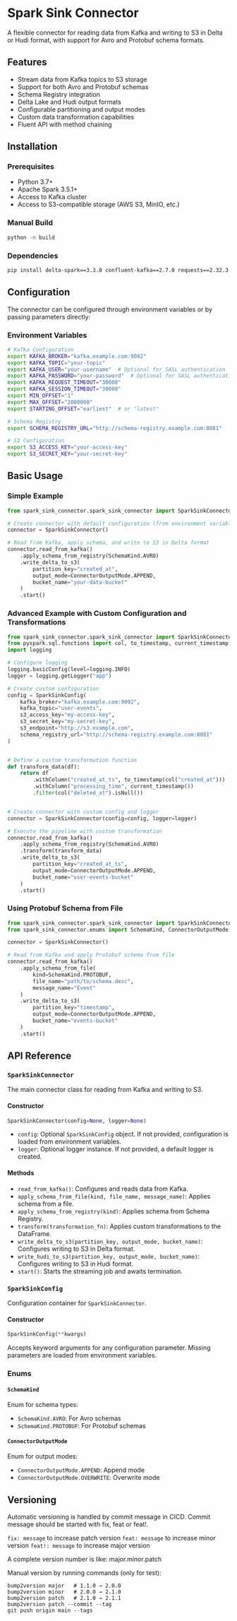# Spark Sink Connector

A flexible connector for reading data from Kafka and writing to S3 in Delta or Hudi format, with support for Avro and Protobuf schema formats.

## Features

- Stream data from Kafka topics to S3 storage
- Support for both Avro and Protobuf schemas
- Schema Registry integration
- Delta Lake and Hudi output formats
- Configurable partitioning and output modes
- Custom data transformation capabilities
- Fluent API with method chaining

## Installation

### Prerequisites

- Python 3.7+
- Apache Spark 3.5.1+
- Access to Kafka cluster
- Access to S3-compatible storage (AWS S3, MinIO, etc.)

### Manual Build

```bash
python -m build
```

### Dependencies

```bash
pip install delta-spark==3.3.0 confluent-kafka==2.7.0 requests==2.32.3 pyspark==3.5.1
```

## Configuration

The connector can be configured through environment variables or by passing parameters directly:

### Environment Variables

```bash
# Kafka Configuration
export KAFKA_BROKER="kafka.example.com:9092"
export KAFKA_TOPIC="your-topic"
export KAFKA_USER="your-username"  # Optional for SASL authentication
export KAFKA_PASSWORD="your-password"  # Optional for SASL authentication
export KAFKA_REQUEST_TIMEOUT="30000"
export KAFKA_SESSION_TIMEOUT="30000"
export MIN_OFFSET="1"
export MAX_OFFSET="2000000"
export STARTING_OFFSET="earliest"  # or "latest"

# Schema Registry
export SCHEMA_REGISTRY_URL="http://schema-registry.example.com:8081"

# S3 Configuration
export S3_ACCESS_KEY="your-access-key"
export S3_SECRET_KEY="your-secret-key"
```

## Basic Usage

### Simple Example

```python
from spark_sink_connector.spark_sink_connector import SparkSinkConnector, SchemaKind, ConnectorOutputMode

# Create connector with default configuration (from environment variables)
connector = SparkSinkConnector()

# Read from Kafka, apply schema, and write to S3 in Delta format
connector.read_from_kafka()
    .apply_schema_from_registry(SchemaKind.AVRO)
    .write_delta_to_s3(
        partition_key="created_at",
        output_mode=ConnectorOutputMode.APPEND,
        bucket_name="your-data-bucket"
    )
    .start()
```

### Advanced Example with Custom Configuration and Transformations

```python
from spark_sink_connector.spark_sink_connector import SparkSinkConnector, SparkSinkConfig, SchemaKind, ConnectorOutputMode
from pyspark.sql.functions import col, to_timestamp, current_timestamp
import logging

# Configure logging
logging.basicConfig(level=logging.INFO)
logger = logging.getLogger("app")

# Create custom configuration
config = SparkSinkConfig(
    kafka_broker="kafka.example.com:9092",
    kafka_topic="user-events",
    s3_access_key="my-access-key",
    s3_secret_key="my-secret-key",
    s3_endpoint="http://s3.example.com",
    schema_registry_url="http://schema-registry.example.com:8081"
)


# Define a custom transformation function
def transform_data(df):
    return df
        .withColumn("created_at_ts", to_timestamp(col("created_at")))
        .withColumn("processing_time", current_timestamp())
        .filter(col("deleted_at").isNull())


# Create connector with custom config and logger
connector = SparkSinkConnector(config=config, logger=logger)

# Execute the pipeline with custom transformation
connector.read_from_kafka()
    .apply_schema_from_registry(SchemaKind.AVRO)
    .transform(transform_data)
    .write_delta_to_s3(
        partition_key="created_at_ts",
        output_mode=ConnectorOutputMode.APPEND,
        bucket_name="user-events-bucket"
    )
    .start()
```

### Using Protobuf Schema from File

```python
from spark_sink_connector.spark_sink_connector import SparkSinkConnector
from spark_sink_connector.enums import SchemaKind, ConnectorOutputMode

connector = SparkSinkConnector()

# Read from Kafka and apply Protobuf schema from file
connector.read_from_kafka()
    .apply_schema_from_file(
        kind=SchemaKind.PROTOBUF,
        file_name="path/to/schema.desc",
        message_name="Event"
    )
    .write_delta_to_s3(
        partition_key="timestamp",
        output_mode=ConnectorOutputMode.APPEND,
        bucket_name="events-bucket"
    )
    .start()
```

## API Reference

### `SparkSinkConnector`

The main connector class for reading from Kafka and writing to S3.

#### Constructor

```python
SparkSinkConnector(config=None, logger=None)
```

- `config`: Optional `SparkSinkConfig` object. If not provided, configuration is loaded from environment variables.
- `logger`: Optional logger instance. If not provided, a default logger is created.

#### Methods

- `read_from_kafka()`: Configures and reads data from Kafka.
- `apply_schema_from_file(kind, file_name, message_name)`: Applies schema from a file.
- `apply_schema_from_registry(kind)`: Applies schema from Schema Registry.
- `transform(transformation_fn)`: Applies custom transformations to the DataFrame.
- `write_delta_to_s3(partition_key, output_mode, bucket_name)`: Configures writing to S3 in Delta format.
- `write_hudi_to_s3(partition_key, output_mode, bucket_name)`: Configures writing to S3 in Hudi format.
- `start()`: Starts the streaming job and awaits termination.

### `SparkSinkConfig`

Configuration container for `SparkSinkConnector`.

#### Constructor

```python
SparkSinkConfig(**kwargs)
```

Accepts keyword arguments for any configuration parameter. Missing parameters are loaded from environment variables.

### Enums

#### `SchemaKind`

Enum for schema types:
- `SchemaKind.AVRO`: For Avro schemas
- `SchemaKind.PROTOBUF`: For Protobuf schemas

#### `ConnectorOutputMode`

Enum for output modes:
- `ConnectorOutputMode.APPEND`: Append mode
- `ConnectorOutputMode.OVERWRITE`: Overwrite mode


## Versioning

Automatic versioning is handled by commit message in CICD. Commit message should be started with fix, feat or feat!.

`fix: message` to increase patch version
`feat: message` to increase minor version
`feat!: message` to increase major version

A complete version number is like: major.minor.patch

Manual version by running commands (only for test):

    bump2version major   # 1.1.0 → 2.0.0
    bump2version minor   # 2.0.0 → 2.1.0
    bump2version patch   # 2.1.0 → 2.1.1
    bump2version patch --commit --tag
    git push origin main --tags
